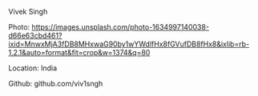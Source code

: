 Vivek Singh

Photo: https://images.unsplash.com/photo-1634997140038-d66e63cbd461?ixid=MnwxMjA3fDB8MHxwaG90by1wYWdlfHx8fGVufDB8fHx8&ixlib=rb-1.2.1&auto=format&fit=crop&w=1374&q=80

Location: India

Github: github.com/viv1sngh

